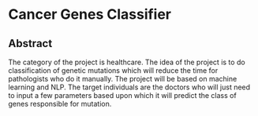 # Cancer Genes Classifier

## Abstract
The category of the project is healthcare. The idea of the project is to do classification of genetic mutations which will reduce the time for pathologists who do it manually. The project will be based on machine learning and NLP. The target individuals are the doctors who will just need to input a few parameters based upon which it will predict the class of genes responsible for mutation.
